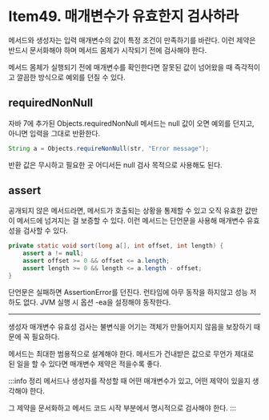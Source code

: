 # Item49. 매개변수가 유효한지 검사하라

메서드와 생성자는 입력 매개변수의 값이 특정 조건이 만족하기를 바란다. 이런 제약은 반드시 문서화해야 하며 메서드 몸체가 시작되기 전에 검사해야 한다.

메서드 몸체가 실행되기 전에 매개변수를 확인한다면 잘못된 값이 넘어왔을 때 즉각적이고 깔끔한 방식으로 예외를 던질 수 있다.

## requiredNonNull
자바 7에 추가된 Objects.requiredNonNull 메서드는 null 값이 오면 예외를 던지고, 아니면 입력을 그대로 반환한다.
```java
String a = Objects.requireNonNull(str, "Error message");
```
반환 값은 무시하고 필요한 곳 어디서든 null 검사 목적으로 사용해도 된다.

## assert
공개되지 않은 메서드라면, 메서드가 호출되는 상황을 통제할 수 있고 오직 유효한 값만이 메서드에 넘겨지는 걸 보증할 수 있다. 이런 메서드는 단언문을 사용해 매개변수 유효성을 검사할 수 있다.
```java
private static void sort(long a[], int offset, int length) {
    assert a != null;
    assert offset >= 0 && offset <= a.length;
    assert length >= 0 && length <= a.length - offset;
}
```
단언문은 실패하면 AssertionError를 던진다. 런타임에 아무 동작을 하지않고 성능 저하도 없다. JVM 실행 시 옵션 -ea을 설정해야 동작한다.

---

생성자 매개변수 유효성 검사는 불변식을 어기는 객체가 만들어지지 않음을 보장하기 때문에 꼭 필요하다.

메서드는 최대한 범용적으로 설계해야 한다. 메서드가 건내받은 값으로 무언가 제대로 된 일을 할 수 있다면 매개변수 제약은 적을수록 좋다.

:::info 정리
메서드나 생성자를 작성할 때 어떤 매개변수가 있고, 어떤 제약이 있을지 생각해야 한다.

그 제약을 문서화하고 메서드 코드 시작 부분에서 명시적으로 검사해야 한다.
:::
